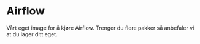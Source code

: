 # Airflow

Vårt eget image for å kjøre Airflow.
Trenger du flere pakker så anbefaler vi at du lager ditt eget.
